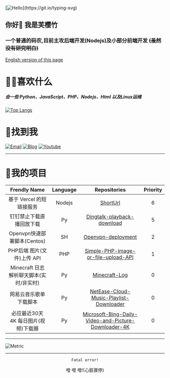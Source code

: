[![Hello](https://readme-typing-svg.demolab.com?font=Fira+Code&size=30&duration=2000&pause=1000&color=B6C5DF&center=%E7%9C%9F&vCenter=%E5%81%87&width=200&lines=Hello!;%E4%BD%A0%E5%A5%BD%EF%BC%81;Bonjour!;%D0%9F%D1%80%D0%B8%D0%B2%D0%B5%D1%82!;Saluton!;Hallo!;%D9%85%D8%B1%D8%AD%D8%A8%D9%8B%D8%A7!;Hola!;%E3%81%93%E3%82%93%E3%81%AB%E3%81%A1%E3%81%AF!;Salve!;Ol%C3%A1!;%C2%A1Hola!;%E0%B8%AA%E0%B8%A7%E0%B8%B1%E0%B8%AA%E0%B8%94%E0%B8%B5!;Haigh!)](https://git.io/typing-svg)
## 你好👋 我是芙樱竹
### 一个普通的码农,目前主攻后端开发(Nodejs)及小部分前端开发 ~~(虽然没有研究明白)~~  
[English version of this page](https://github.com/fuingzu/fuingzu/blob/main/README_EN.md)

# 🧙‍♂️喜欢什么
##### 会一些 Python、JavaScript、PHP、Nodejs、Html 以及Linux运维
[![Top Langs](https://github-readme-stats.vercel.app/api/top-langs/?username=fuingzu&layout=compact)](https://github.com/anuraghazra/github-readme-stats?theme=dark)
# 🎃找到我
[![Email](https://img.shields.io/badge/Email-sakura@muna.uk-0078D4?style=flat-square&logo=Microsoft%20Outlook)](mailto:sakura@muna.uk)
[![Blog](https://img.shields.io/badge/Blog-blog.muna.uk-0E83CD?style=flat-square&logo=Hexo)](https://blog.muna.uk)
[![Youtube](https://img.shields.io/badge/Youtube-芙樱竹-FF0000?style=flat-square&logo=YouTube)](https://www.youtube.com/channel/UCaY1aw0KQ-p_KcKp201L5xA)
***

# 🎇我的项目
| Frendly Name | Language | Repositories |  Priority |
|:----:|:----:|:----:|:----:|
|   基于 Vercel 的短链接服务   |   Nodejs   |   [ShortUrl](https://github.com/fuingzu/ShortUrl)   |   6   |
|   钉钉禁止下载直播回放下载   |   Py   |    [Dingtalk-playback-download](https://github.com/fuingzu/Dingtalk-playback-download)   |   5   |
|   Openvpn快速部署脚本(Centos)   |   SH   |   [Openvpn-deployment](https://github.com/fuingzu/Openvpn-deployment)   |   2   |
|   PHP后端 图片(文件)上传 API    |   PHP   |   [Simple-PHP-image-or-file-upload-API](https://github.com/fuingzu/Simple-PHP-image-or-file-upload-API/)   |   1   |
|   Minecraft 日志解析聊天脚本(实时/非实时)   |   Py   |   [Minecraft-Log](https://github.com/fuingzu/Minecraft-Log)   |   0   |
|   网易云音乐歌单下载脚本    |   Py   |   [NetEase-Cloud-Music-Playlist-Downloader](https://github.com/fuingzu/NetEase-Cloud-Music-Playlist-Downloader)   |   0   |
|   必应最近30天 4K 每日图片(视频)下载器   |   Py   |   [Microsoft-Bing-Daily-Video-and-Picture-Downloader-4K](https://github.com/fuingzu/Microsoft-Bing-Daily-Video-and-Picture-Downloader-4K)   |   0   |

***

![Metric](https://metrics.lecoq.io/fuingzu?template=classic&tweets=1&base=header%2C%20activity%2C%20community%2C%20repositories%2C%20metadata&base.indepth=false&base.hireable=false&base.skip=false&tweets=false&tweets.user=fuingzu&tweets.attachments=true&tweets.limit=6&config.timezone=Asia%2FShanghai)
***

<p align="center"><code>Fatal error!</code></p>
<p align="center">噔 噔 噔!(心脏骤停)</p>
